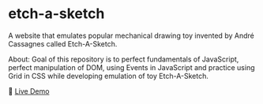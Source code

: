 # etch-a-sketch
A website that emulates popular mechanical drawing toy invented by André Cassagnes called Etch-A-Sketch. 

About: Goal of this repository is to perfect fundamentals of JavaScript, perfect manipulation of DOM, using Events in JavaScript and practice using Grid in CSS while developing emulation of toy Etch-A-Sketch.

:red_circle: [Live Demo](https://zvonimirkonjevic.github.io/etch-a-sketch/)
